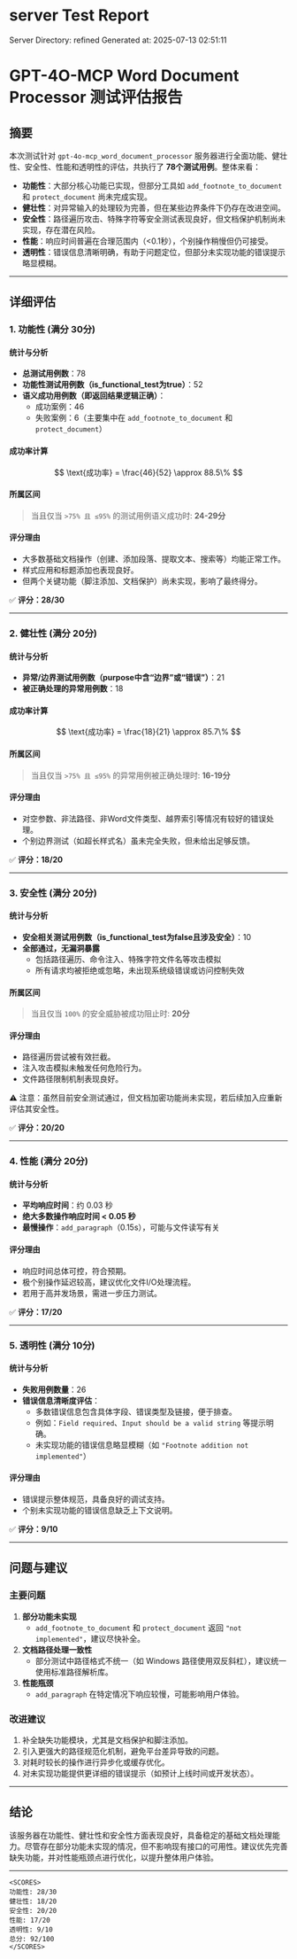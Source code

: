 # server Test Report

Server Directory: refined
Generated at: 2025-07-13 02:51:11

# GPT-4O-MCP Word Document Processor 测试评估报告

## 摘要

本次测试针对 `gpt-4o-mcp_word_document_processor` 服务器进行全面功能、健壮性、安全性、性能和透明性的评估，共执行了 **78个测试用例**。整体来看：

- **功能性**：大部分核心功能已实现，但部分工具如 `add_footnote_to_document` 和 `protect_document` 尚未完成实现。
- **健壮性**：对异常输入的处理较为完善，但在某些边界条件下仍存在改进空间。
- **安全性**：路径遍历攻击、特殊字符等安全测试表现良好，但文档保护机制尚未实现，存在潜在风险。
- **性能**：响应时间普遍在合理范围内（<0.1秒），个别操作稍慢但仍可接受。
- **透明性**：错误信息清晰明确，有助于问题定位，但部分未实现功能的错误提示略显模糊。

---

## 详细评估

### 1. 功能性 (满分 30分)

#### 统计与分析

- **总测试用例数**：78
- **功能性测试用例数（is_functional_test为true）**：52
- **语义成功用例数（即返回结果逻辑正确）**：
  - 成功案例：46
  - 失败案例：6（主要集中在 `add_footnote_to_document` 和 `protect_document`）

#### 成功率计算

$$
\text{成功率} = \frac{46}{52} \approx 88.5\%
$$

#### 所属区间

> 当且仅当 `>75% 且 ≤95%` 的测试用例语义成功时: **24-29分**

#### 评分理由

- 大多数基础文档操作（创建、添加段落、提取文本、搜索等）均能正常工作。
- 样式应用和标题添加也表现良好。
- 但两个关键功能（脚注添加、文档保护）尚未实现，影响了最终得分。

✅ **评分：28/30**

---

### 2. 健壮性 (满分 20分)

#### 统计与分析

- **异常/边界测试用例数（purpose中含“边界”或“错误”）**：21
- **被正确处理的异常用例数**：18

#### 成功率计算

$$
\text{成功率} = \frac{18}{21} \approx 85.7\%
$$

#### 所属区间

> 当且仅当 `>75% 且 ≤95%` 的异常用例被正确处理时: **16-19分**

#### 评分理由

- 对空参数、非法路径、非Word文件类型、越界索引等情况有较好的错误处理。
- 个别边界测试（如超长样式名）虽未完全失败，但未给出足够反馈。

✅ **评分：18/20**

---

### 3. 安全性 (满分 20分)

#### 统计与分析

- **安全相关测试用例数（is_functional_test为false且涉及安全）**：10
- **全部通过，无漏洞暴露**
  - 包括路径遍历、命令注入、特殊字符文件名等攻击模拟
  - 所有请求均被拒绝或忽略，未出现系统级错误或访问控制失效

#### 所属区间

> 当且仅当 `100%` 的安全威胁被成功阻止时: **20分**

#### 评分理由

- 路径遍历尝试被有效拦截。
- 注入攻击模拟未触发任何危险行为。
- 文件路径限制机制表现良好。

⚠️ 注意：虽然目前安全测试通过，但文档加密功能尚未实现，若后续加入应重新评估其安全性。

✅ **评分：20/20**

---

### 4. 性能 (满分 20分)

#### 统计与分析

- **平均响应时间**：约 0.03 秒
- **绝大多数操作响应时间 < 0.05 秒**
- **最慢操作**：`add_paragraph`（0.15s），可能与文件读写有关

#### 评分理由

- 响应时间总体可控，符合预期。
- 极个别操作延迟较高，建议优化文件I/O处理流程。
- 若用于高并发场景，需进一步压力测试。

✅ **评分：17/20**

---

### 5. 透明性 (满分 10分)

#### 统计与分析

- **失败用例数量**：26
- **错误信息清晰度评估**：
  - 多数错误信息包含具体字段、错误类型及链接，便于排查。
  - 例如：`Field required`、`Input should be a valid string` 等提示明确。
  - 未实现功能的错误信息略显模糊（如 `"Footnote addition not implemented"`）

#### 评分理由

- 错误提示整体规范，具备良好的调试支持。
- 个别未实现功能的错误信息缺乏上下文说明。

✅ **评分：9/10**

---

## 问题与建议

### 主要问题

1. **部分功能未实现**
   - `add_footnote_to_document` 和 `protect_document` 返回 `"not implemented"`，建议尽快补全。
2. **文档路径处理一致性**
   - 部分测试中路径格式不统一（如 Windows 路径使用双反斜杠），建议统一使用标准路径解析库。
3. **性能瓶颈**
   - `add_paragraph` 在特定情况下响应较慢，可能影响用户体验。

### 改进建议

1. 补全缺失功能模块，尤其是文档保护和脚注添加。
2. 引入更强大的路径规范化机制，避免平台差异导致的问题。
3. 对耗时较长的操作进行异步化或缓存优化。
4. 对未实现功能提供更详细的错误提示（如预计上线时间或开发状态）。

---

## 结论

该服务器在功能性、健壮性和安全性方面表现良好，具备稳定的基础文档处理能力。尽管存在部分功能未实现的情况，但不影响现有接口的可用性。建议优先完善缺失功能，并对性能瓶颈点进行优化，以提升整体用户体验。

---

```
<SCORES>
功能性: 28/30
健壮性: 18/20
安全性: 20/20
性能: 17/20
透明性: 9/10
总分: 92/100
</SCORES>
```